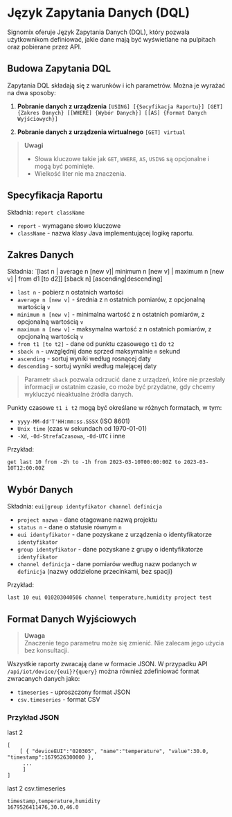 # Język Zapytania Danych (DQL)

Signomix oferuje Język Zapytania Danych (DQL), który pozwala użytkownikom definiować, jakie dane mają być wyświetlane na pulpitach oraz pobierane przez API.

## Budowa Zapytania DQL

Zapytania DQL składają się z warunków i ich parametrów. Można je wyrażać na dwa sposoby:

1. **Pobranie danych z urządzenia**
`[USING] [{Secyfikacja Raportu}] [GET] {Zakres Danych} [[WHERE] {Wybór Danych}] [[AS] {Format Danych Wyjściowych}]`

2. **Pobranie danych z urządzenia wirtualnego** 
`[GET] virtual`

>**Uwagi**<br>
>- Słowa kluczowe takie jak `GET`, `WHERE`, `AS`, `USING` są opcjonalne i mogą być pominięte.
>- Wielkość liter nie ma znaczenia.


## Specyfikacja Raportu

Składnia: `report className`

- `report` - wymagane słowo kluczowe
- `className` - nazwa klasy Java implementującej logikę raportu.

## Zakres Danych

Składnia: `[last n | average n [new v]| minimum n [new v] | maximum n [new v] | from d1 [to d2]] [sback n] [ascending|descending]

- `last n` - pobierz n ostatnich wartości
- `average n [new v]` - średnia z n ostatnich pomiarów, z opcjonalną wartością `v`
- `minimum n [new v]` - minimalna wartość z n ostatnich pomiarów, z opcjonalną wartością `v`
- `maximum n [new v]` - maksymalna wartość z n ostatnich pomiarów, z opcjonalną wartością `v`
- `from t1 [to t2]` - dane od punktu czasowego `t1` do `t2`
- `sback n` - uwzględnij dane sprzed maksymalnie `n` sekund
- `ascending` - sortuj wyniki według rosnącej daty
- `descending` - sortuj wyniki według malejącej daty

> Parametr `sback` pozwala odrzucić dane z urządzeń, które nie przesłały informacji w ostatnim czasie, co może być przydatne, gdy chcemy wykluczyć nieaktualne źródła danych.

Punkty czasowe `t1 i t2` mogą być określane w różnych formatach, w tym:
- `yyyy-MM-dd'T'HH:mm:ss.SSSX` (ISO 8601)
- `Unix time` (czas w sekundach od 1970-01-01)
- `-Xd`, `-0d-StrefaCzasowa`, `-0d-UTC` i inne

Przykład:

```
get last 10 from -2h to -1h from 2023-03-10T00:00:00Z to 2023-03-10T12:00:00Z
```

## Wybór Danych

Składnia: `eui|group identyfikator channel definicja `

- `project nazwa` - dane otagowane nazwą projektu
- `status n` - dane o statusie równym `n`
- `eui identyfikator` - dane pozyskane z urządzenia o identyfikatorze `identyfikator`
- `group identyfikator` - dane pozyskane z grupy o identyfikatorze `identyfikator`
- `channel definicja` - dane pomiarów według nazw podanych w `definicja` (nazwy oddzielone przecinkami, bez spacji)

Przykład:

`last 10 eui 010203040506 channel temperature,humidity project test `


## Format Danych Wyjściowych

> **Uwaga**<br>
>Znaczenie tego parametru może się zmienić. Nie zalecam jego użycia bez konsultacji.

Wszystkie raporty zwracają dane w formacie JSON. W przypadku API `/api/iot/device/{eui}?{query}` można również zdefiniować format zwracanych danych jako:

- `timeseries` - uproszczony format JSON
- `csv.timeseries` - format CSV

### Przykład JSON

last 2

```
[ 
    [ { "deviceEUI":"020305", "name":"temperature", "value":30.0, "timestamp":1679526300000 },
     ... 
     ] 
]
```
last 2 csv.timeseries

```
timestamp,temperature,humidity 
1679526411476,30.0,46.0
```